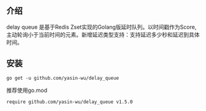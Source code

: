## 介绍
delay queue 是基于Redis Zset实现的Golang版延时队列。以时间戳作为Score, 主动轮询小于当前时间的元素。新增延迟类型支持：支持延迟多少秒和延迟到具体时间。
## 安装
````
go get -u github.com/yasin-wu/delay_queue
````
推荐使用go.mod
````
require github.com/yasin-wu/delay_queue v1.5.0
````
